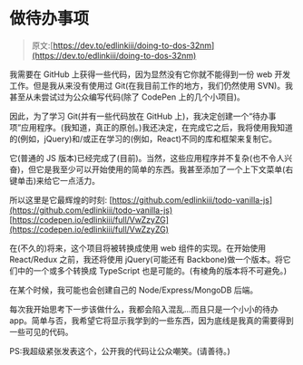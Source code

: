 # 做待办事项

> 原文:[https://dev.to/edlinkiii/doing-to-dos-32nm](https://dev.to/edlinkiii/doing-to-dos-32nm)

我需要在 GitHub 上获得一些代码，因为显然没有它你就不能得到一份 web 开发工作。但是我从来没有使用过 Git(在我目前工作的地方，我们仍然使用 SVN)。我甚至从未尝试过为公众编写代码(除了 CodePen 上的几个小项目)。

因此，为了学习 Git(并有一些代码放在 GitHub 上)，我决定创建一个“待办事项”应用程序。(我知道，真正的原创。)我还决定，在完成它之后，我将使用我知道的(例如，jQuery)和/或正在学习的(例如，React)不同的库和框架来复制它。

它(普通的 JS 版本)已经完成了(目前)。当然，这些应用程序并不复杂(也不令人兴奋)，但它是我至少可以开始使用的简单的东西。我甚至添加了一个上下文菜单(右键单击)来给它一点活力。

所以这里是它最辉煌的时刻:
[https://github.com/edlinkiii/todo-vanilla-js](https://github.com/edlinkiii/todo-vanilla-js)
[https://codepen.io/edlinkiii/full/VwZzyZG](https://codepen.io/edlinkiii/full/VwZzyZG)

在(不久的)将来，这个项目将被转换成使用 web 组件的实现。在开始使用 React/Redux 之前，我还将使用 jQuery(可能还有 Backbone)做一个版本。将它们中的一个或多个转换成 TypeScript 也是可能的。(有棱角的版本将不可避免。)

在某个时候，我可能也会创建自己的 Node/Express/MongoDB 后端。

每次我开始思考下一步该做什么，我都会陷入混乱...而且只是一个小小的待办 app。简单与否，我希望它将显示我学到的一些东西，因为底线是我真的需要得到一些可见的代码。

PS:我超级紧张发表这个，公开我的代码让公众嘲笑。(请善待。)